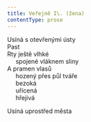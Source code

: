 ```yaml
---
title: Veřejně I\. (žena)
contentType: prose
---
```


<section>

Usíná s otevřenými ústy  
Past  
Rty ještě vlhké  
     spojené vláknem sliny  
A pramen vlasů  
     hozený přes půl tváře  
     bezoká  
     uřícená  
     hřejivá

Usíná uprostřed města

</section>
